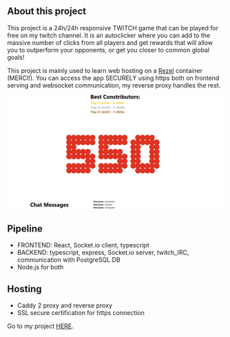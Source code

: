## About this project

This project is a 24h/24h responsive TWITCH game that can be played for free on my twitch channel.
It is an autoclicker where you can add to the massive number of clicks from all players and get
rewards that will allow you to outperform your opponents, or get you closer to common global goals!

This project is mainly used to learn web hosting on a [Rezel](https://rezel.net/) container (MERCI!).
You can access the app SECURELY using https both on frontend serving and websocket communication, 
my reverse proxy handles the rest.

![Project Image](/IMAGES/SS_1.png)

## Pipeline

- FRONTEND: React, Socket.io client, typescript
- BACKEND: typescript, express, Socket.io server, twitch_IRC, communication with PostgreSQL DB
- Node.js for both

## Hosting

- Caddy 2 proxy and reverse proxy
- SSL secure certification for https connection

Go to my project [HERE](www.008032025.xyz).